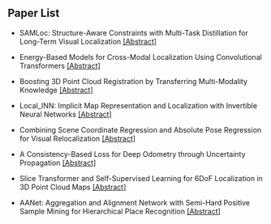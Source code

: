 ## Paper List

- SAMLoc: Structure-Aware Constraints with Multi-Task Distillation for Long-Term Visual Localization
[[Abstract]](https://events.infovaya.com/presentation?id=94787)

- Energy-Based Models for Cross-Modal Localization Using Convolutional Transformers
[[Abstract]](https://events.infovaya.com/presentation?id=94790)

- Boosting 3D Point Cloud Registration by Transferring Multi-Modality Knowledge
[[Abstract]](https://events.infovaya.com/presentation?id=94793)

- Local_INN: Implicit Map Representation and Localization with Invertible Neural Networks
[[Abstract]](https://events.infovaya.com/presentation?id=94796)

- Combining Scene Coordinate Regression and Absolute Pose Regression for Visual Relocalization
[[Abstract]](https://events.infovaya.com/presentation?id=94799)

- A Consistency-Based Loss for Deep Odometry through Uncertainty Propagation
[[Abstract]](https://events.infovaya.com/presentation?id=94802)

- Slice Transformer and Self-Supervised Learning for 6DoF Localization in 3D Point Cloud Maps
[[Abstract]](https://events.infovaya.com/presentation?id=94805)

- AANet: Aggregation and Alignment Network with Semi-Hard Positive Sample Mining for Hierarchical Place Recognition
[[Abstract]](https://events.infovaya.com/presentation?id=94808)

